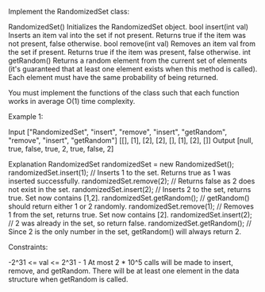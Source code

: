 
Implement the RandomizedSet class:


RandomizedSet() Initializes the RandomizedSet object.
bool insert(int val) Inserts an item val into the set if not present. Returns
true if the item was not present, false otherwise.
bool remove(int val) Removes an item val from the set if present. Returns
true if the item was present, false otherwise.
int getRandom() Returns a random element from the current set of elements
(it's guaranteed that at least one element exists when this method is
called). Each element must have the same probability of being returned.


You must implement the functions of the class such that each function works
in average O(1) time complexity.


Example 1:


Input
["RandomizedSet", "insert", "remove", "insert", "getRandom", "remove",
"insert", "getRandom"]
[[], [1], [2], [2], [], [1], [2], []]
Output
[null, true, false, true, 2, true, false, 2]

Explanation
RandomizedSet randomizedSet = new RandomizedSet();
randomizedSet.insert(1); // Inserts 1 to the set. Returns true as 1 was
inserted successfully.
randomizedSet.remove(2); // Returns false as 2 does not exist in the set.
randomizedSet.insert(2); // Inserts 2 to the set, returns true. Set now
contains [1,2].
randomizedSet.getRandom(); // getRandom() should return either 1 or 2
randomly.
randomizedSet.remove(1); // Removes 1 from the set, returns true. Set now
contains [2].
randomizedSet.insert(2); // 2 was already in the set, so return false.
randomizedSet.getRandom(); // Since 2 is the only number in the set,
getRandom() will always return 2.



Constraints:


-2^31 <= val <= 2^31 - 1
At most 2 * 10^5 calls will be made to insert, remove, and getRandom.
There will be at least one element in the data structure when getRandom is
called.




